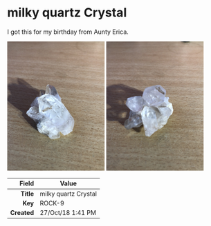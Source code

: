 # milky quartz Crystal
I got this for my birthday from Aunty Erica.
 


<img height="300px" src="10014.jpg"/>
<img height="300px" src="10015.jpg"/>

|       Field | Value                   |
|------------:|-------------------------|
|   **Title** | milky quartz Crystal |
|     **Key** | ROCK-9 |
| **Created** | 27/Oct/18 1:41 PM |
        